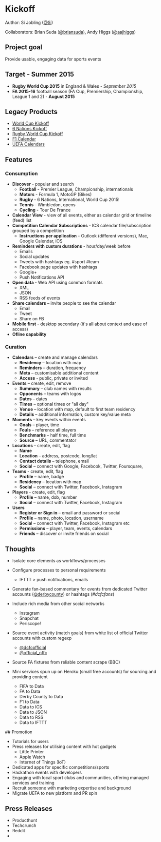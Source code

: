 # Kickoff
Author: Si Jobling ([@Si](http://twitter.com/Si))

Collaborators: Brian Suda ([@briansuda](http://twitter.com/briansuda)), Andy Higgs ([@aajhiggs](http://twitter.com/aajhiggs))

## Project goal
Provide usable, engaging data for sports events

## Target - Summer 2015
 
 * **Rugby World Cup 2015** in England & Wales - _September 2015_
 * **FA 2015-16** football season (FA Cup, Premiership, Championship, League 1 and 2) - **August 2015**

## Legacy Products

 * [World Cup Kickoff](http://worldcupkickoff.com)
 * [6 Nations Kickoff](http://6nationskickoff.com)
 * [Rugby World Cup Kickoff](http://rugbyworldcupkickoff.com)
 * [F1 Calendar](http://worldcupkickoff.com)
 * [UEFA Calendars](http://calendars.uefa.com)

## Features
### Consumption

 * **Discover** - popular and search
	* **Football** - Premier League, Championship, internationals
	* **Motors** - Formula 1, MotoGP (Bikes)
	* **Rugby** - 6 Nations, International, World Cup 2015!
	* **Tennis** - Wimbledon, opens
	* **Cycling** - Tour De France
 * **Calendar View** - view of all events, either as calendar grid or timeline (feed) list
 * **Competition Calendar Subscriptions** - ICS calendar file/subscription grouped by a competition
	* **Instructions per application** - Outlook (different versions), Mac, Google Calendar, iOS
 * **Reminders with custom durations** - hour/day/week before
	* Emails
	* Social updates
	* Tweets with hashtags eg. #sport #team
	* Facebook page updates with hashtags
	* Google+
	* Push Notifications API
 * **Open data** - Web API using common formats
 	* XML
	* JSON
	* RSS feeds of events
 * **Share calendars** – invite people to see the calendar
 	* Email
 	* Tweet
 	* Share on FB
 * **Mobile first** - desktop secondary (it's all about context and ease of access)
 * **Ofline capability** 

### Curation

 * **Calendars** – create and manage calendars
 	* **Residency** – location with map
 	* **Reminders** – duration, frequency
 	* **Meta** – customisable additional content
 	* **Access** - public, private or invited
 * **Events** – create, edit, remove
	* **Summary** – club names with results
 	* **Opponents** – teams with logos
 	* **Dates** – dates
 	* **Times** – optional times or "all day"
 	* **Venue** – location with map, default to first team residency
 	* **Details** – additional information, custom key/value meta
 * **Moments** – key events within events
 	* **Goals** – player, time
 	* **Fouls** – reference all players
 	* **Benchmarks** – half time, full time
 	* **Source** – URL, commentator
 * **Locations** – create, edit, flag
	* **Name**
	* **Location** – address, postcode, long/lat
	* **Contact details** – telephone, email
	* **Social** – connect with Google, Facebook, Twitter, Foursquare, 
 * **Teams** - create, edit, flag
	* **Profile** – name, badge
	* **Residency** – location with map
	* **Social** – connect with Twitter, Facebook, Instagram
 * **Players** - create, edit, flag
	* **Profile** – name, dob, number
	* **Social** – connect with Twitter, Facebook, Instagram
 * **Users** 
	* **Register or Sign in** – email and password or social
	* **Profile** – name, photo, location, username
	* **Social** – connect with Twitter, Facebook, Instagram etc
	* **Permissions** – player, team, events, calendars
	* **Friends** – discover or invite friends on social

## Thoughts

 * Isolate core elements as workflows/processes
 * Configure processes to personal requirements
	* IFTTT > push notifications, emails
 * Generate fan-based commentary for events from dedicated Twitter accounts ([@derbycounty](http://twitter.com/derbycounty)) or hashtags (_#dcfcfans_)
 * Include rich media from other social networks
	* Instagram
	* Snapchat
	* Periscope!

 * Source event activity (match goals) from white list of official Twitter accounts with custom regexp
	* [@dcfcofficial](http://twitter.com/dcfcofficial)
	* [@official_nffc](http://twitter.com/official_nffc)
 * Source FA fixtures from reliable content scrape (BBC)
 * Mini services spun up on Heroku (small free accounts) for sourcing and providing content 
	* FIFA to Data
	* FA to Data
	* Derby County to Data
	* F1 to Data
	* Data to ICS
	* Data to JSON
	* Data to RSS
	* Data to IFTTT

## Promotion

 * Tutorials for users 
 * Press releases for utilising content with hot gadgets
	* Little Printer
	* Apple Watch
	* Internet of Things (IoT)
 * Dedicated apps for specific competitions/sports
 * Hackathon events with developers
 * Engaging with local sport clubs and communities, offering managed services and training
 * Recruit someone with marketing expertise and background
 * Migrate UEFA to new platform and PR spin

## Press Releases

 * Producthunt
 * Techcrunch
 * Reddit
 * 
